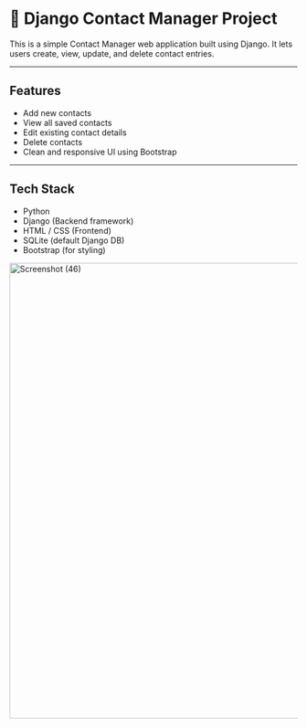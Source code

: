 
# 📇 Django Contact Manager Project

This is a simple Contact Manager web application built using Django. It lets users create, view, update, and delete contact entries.  


---

## Features

- Add new contacts  
- View all saved contacts  
- Edit existing contact details  
- Delete contacts  
- Clean and responsive UI using Bootstrap

---

## Tech Stack

- Python  
- Django (Backend framework)  
- HTML / CSS (Frontend)  
- SQLite (default Django DB)  
- Bootstrap (for styling)

<img width="1807" height="798" alt="Screenshot (46)" src="https://github.com/user-attachments/assets/9792a88e-0470-4425-8fce-262e46a729b3" />
